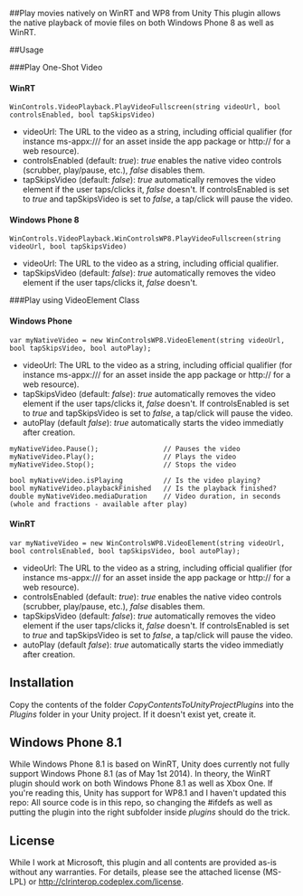 ##Play movies natively on WinRT and WP8 from Unity
This plugin allows the native playback of movie files on both Windows Phone 8 as well as WinRT.

##Usage

###Play One-Shot Video

#### WinRT
```
WinControls.VideoPlayback.PlayVideoFullscreen(string videoUrl, bool controlsEnabled, bool tapSkipsVideo)
```
- videoUrl: The URL to the video as a string, including official qualifier (for instance ms-appx:/// for an asset inside the app package or http:// for a web resource).
- controlsEnabled (default: _true_): _true_ enables the native video controls (scrubber, play/pause, etc.), _false_ disables them. 
- tapSkipsVideo (default: _false_): _true_ automatically removes the video element if the user taps/clicks it, _false_ doesn't. If controlsEnabled is set to _true_ and tapSkipsVideo is set to _false_, a tap/click will pause the video.

#### Windows Phone 8
```
WinControls.VideoPlayback.WinControlsWP8.PlayVideoFullscreen(string videoUrl, bool tapSkipsVideo)
```
- videoUrl: The URL to the video as a string, including official qualifier.
- tapSkipsVideo (default: _false_): _true_ automatically removes the video element if the user taps/clicks it, _false_ doesn't.

###Play using VideoElement Class

#### Windows Phone
```
var myNativeVideo = new WinControlsWP8.VideoElement(string videoUrl, bool tapSkipsVideo, bool autoPlay); 
```
- videoUrl: The URL to the video as a string, including official qualifier (for instance ms-appx:/// for an asset inside the app package or http:// for a web resource).
- tapSkipsVideo (default: _false_): _true_ automatically removes the video element if the user taps/clicks it, _false_ doesn't. If controlsEnabled is set to _true_ and tapSkipsVideo is set to _false_, a tap/click will pause the video.
- autoPlay (default _false_): _true_ automatically starts the video immediatly after creation.

```
myNativeVideo.Pause();                // Pauses the video
myNativeVideo.Play();                 // Plays the video
myNativeVideo.Stop();                 // Stops the video

bool myNativeVideo.isPlaying          // Is the video playing?
bool myNativeVideo.playbackFinished   // Is the playback finished?
double myNativeVideo.mediaDuration    // Video duration, in seconds (whole and fractions - available after play)
```

#### WinRT
```
var myNativeVideo = new WinControlsWP8.VideoElement(string videoUrl, bool controlsEnabled, bool tapSkipsVideo, bool autoPlay); 
```
- videoUrl: The URL to the video as a string, including official qualifier (for instance ms-appx:/// for an asset inside the app package or http:// for a web resource).
- controlsEnabled (default: _true_): _true_ enables the native video controls (scrubber, play/pause, etc.), _false_ disables them. 
- tapSkipsVideo (default: _false_): _true_ automatically removes the video element if the user taps/clicks it, _false_ doesn't. If controlsEnabled is set to _true_ and tapSkipsVideo is set to _false_, a tap/click will pause the video.
- autoPlay (default _false_): _true_ automatically starts the video immediatly after creation.

## Installation
Copy the contents of the folder _CopyContentsToUnityProjectPlugins_ into the _Plugins_ folder in your Unity project. If it doesn't exist yet, create it.

## Windows Phone 8.1
While Windows Phone 8.1 is based on WinRT, Unity does currently not fully support Windows Phone 8.1 (as of May 1st 2014).
In theory, the WinRT plugin should work on both Windows Phone 8.1 as well as Xbox One. If you're reading this, Unity has support for WP8.1 and I haven't updated this repo: All source code is in this repo, so changing the #ifdefs as well as putting the plugin into the right subfolder inside _plugins_ should do the trick.

## License
While I work at Microsoft, this plugin and all contents are provided as-is without any warranties. For details, please see the attached license (MS-LPL) or http://clrinterop.codeplex.com/license.
